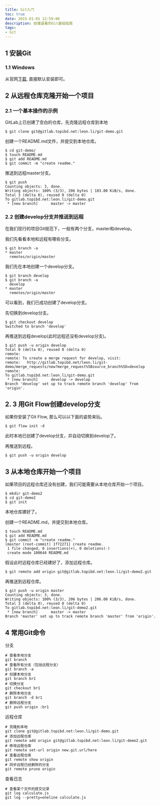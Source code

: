 ```yaml
---
title: Git入门
toc: true
date: 2015-01-01 12:59:00
description: 给傻逼看的Git基础指南
tags:
- Git
---
```


## 1 安装Git

###  1.1 Windows

从官网[下载](https://git-scm.com/download/win), 直接默认安装即可。

##  2  从远程仓库克隆开始一个项目

###  2.1  一个基本操作的示例

GitLab上已创建了空白的仓库，先克隆远程仓库到本地

```
$ git clone git@gitlab.topibd.net:leon.li/git-demo.git
```

创建一个README.md文件，并提交到本地仓库。

```
$ cd git-demo/
$ touch README.md
$ git add README.md
$ git commit -m "create readme."
```

推送到远程master分支。

```
$ git push
Counting objects: 3, done.
Writing objects: 100% (3/3), 206 bytes | 103.00 KiB/s, done.
Total 3 (delta 0), reused 0 (delta 0)
To gitlab.topibd.net:leon.li/git-demo.git
 * [new branch]      master -> master
```

###  2.2  创建develop分支并推送到远程

在我们现行的项目Git规范下，一般有两个分支，master和develop。

我们先看看本地和远程有哪些分支。

```
$ git branch -a
* master
  remotes/origin/master
```

我们先在本地创建一个develop分支。

```
$ git branch develop
$ git branch -a
  develop
* master
  remotes/origin/master
```

可以看到，我们已成功创建了develop分支。

先切换到develop分支。

```
$ git checkout develop
Switched to branch 'develop'
```

再推送到远程develop(此时远程还没有develop分支)。

```
$ git push -u origin develop
Total 0 (delta 0), reused 0 (delta 0)
remote:
remote: To create a merge request for develop, visit:
remote:   http://gitlab.topibd.net/leon.li/git-demo/merge_requests/new?merge_request%5Bsource_branch%5D=develop
remote:
To gitlab.topibd.net:leon.li/git-demo.git
 * [new branch]      develop -> develop
Branch 'develop' set up to track remote branch 'develop' from 'origin'.
```

## 2. 3  用Git Flow创建develop分支

如果你安装了Git Flow, 那么可以以下面的姿势来玩。

```
$ git flow init -d 
```

此时本地已创建了develop分支，并自动切换到develop了。

再推送到远程。

```
$ git push -u origin develop
```

##  3 从本地仓库开始一个项目

如果项目的远程仓库还没有创建，我们可能需要从本地仓库开始一个项目。

```
$ mkdir git-demo2
$ cd git-demo2
$ git init
```

本地仓库建好了。

创建一个README.md，并提交到本地仓库。

```
$ touch README.md
$ git add README.md
$ git commit -m "create readme."
[master (root-commit) 1f72271] create readme.
 1 file changed, 0 insertions(+), 0 deletions(-)
 create mode 100644 README.md
```

假设此时远程仓库已经建好了，添加远程仓库。

```
$ git remote add origin git@gitlab.topibd.net:leon.li/git-demo2.git
```

再推送到远程仓库。

```
$ git push -u origin master
Counting objects: 3, done.
Writing objects: 100% (3/3), 206 bytes | 206.00 KiB/s, done.
Total 3 (delta 0), reused 0 (delta 0)
To gitlab.topibd.net:leon.li/git-demo2.git
 * [new branch]      master -> master
Branch 'master' set up to track remote branch 'master' from 'origin'.
```

## 4  常用Git命令

分支

```
# 查看本地分支
git branch
# 查看所有分支（包括远程分支）
git branch -a
# 创建本地分支
git branch br1
# 切换分支
git checkout br1
# 删除本地分支
git branch -d br1
# 删除远程分支
git push origin :br1
```

远程仓库

```
# 克隆到本地
git clone git@gitlab.topibd.net:leon.li/git-demo.git
# 添加远程仓库
git remote add origin git@gitlab.topibd.net:leon.li/git-demo2.git
# 修改远程仓库
git remote set-url origin new.git.url/here
# 查看远程仓库
git remote show origin
# 同步远程已经删除的分支
git remote prune origin
```

查看日志

```
# 查看某个文件的提交记录
git log calculate.js
git log --pretty=oneline calculate.js
```